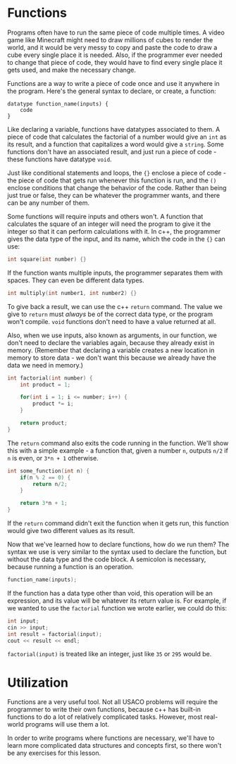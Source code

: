 # Functions

Programs often have to run the same piece of code multiple times. A video game like Minecraft might need to draw millions of
cubes to render the world, and it would be very messy to copy and paste the code to draw a cube every single place it is needed.
Also, if the programmer ever needed to change that piece of code, they would have to find every single place it gets used, and
make the necessary change.

Functions are a way to write a piece of code once and use it anywhere in the program.
Here's the general syntax to declare, or create, a function:

```
datatype function_name(inputs) {
	code
}
```

Like declaring a variable, functions have datatypes associated to them. A piece of code that calculates the factorial of a number
would give an `int` as its result, and a function that capitalizes a word would give a `string`. Some functions don't have an
associated result, and just run a piece of code - these functions have datatype `void`.

Just like conditional statements and loops, the `{}` enclose a piece of code - the piece of code that gets run whenever this
function is run, and the `()` enclose conditions that change the behavior of the code. Rather than being just true or false, they
can be whatever the programmer wants, and there can be any number of them.

Some functions will require inputs and others won't. A function that calculates the square of an integer will need the
program to give it the integer so that it can perform calculations with it. In c++, the programmer gives the data type of
the input, and its name, which the code in the `{}` can use:

```c++
int square(int number) {}
```

If the function wants multiple inputs, the programmer separates them with spaces. They can even be different data types.

```c++
int multiply(int number1, int number2) {}
```

To give back a result, we can use the c++ `return` command. The value we give to `return` must *always* be of the correct
data type, or the program won't compile. `void` functions don't need to have a value returned at all.

Also, when we use inputs, also known as arguments, in our function, we don't need to declare the variables again, because
they already exist in memory. (Remember that declaring a variable creates a new location in memory to store data - we don't
want this because we already have the data we need in memory.)

```c++
int factorial(int number) {
	int product = 1;

	for(int i = 1; i <= number; i++) {
		product *= i;
	}

	return product;
}
```

The `return` command also exits the code running in the function. We'll show this with a simple example - a function that, given
a number `n`, outputs `n/2` if `n` is even, or `3*n + 1` otherwise.

```c++
int some_function(int n) {
	if(n % 2 == 0) {
		return n/2;
	}

	return 3*n + 1;
}
```

If the `return` command didn't exit the function when it gets run, this function would give two different values as its result.

Now that we've learned how to declare functions, how do we run them? The syntax we use is very similar to the syntax used to
declare the function, but without the data type and the code block. A semicolon is necessary, because running a function is an operation.

```c++
function_name(inputs);
```

If the function has a data type other than void, this operation will be an expression, and its value will be whatever its return value is.
For example, if we wanted to use the `factorial` function we wrote earlier, we could do this:

```c++
int input;
cin >> input;
int result = factorial(input);
cout << result << endl;
```

`factorial(input)` is treated like an integer, just like `35` or `295` would be.

# Utilization

Functions are a very useful tool. Not all USACO problems will require the programmer to write their own functions, because c++ has built-in
functions to do a lot of relatively complicated tasks. However, most real-world programs will use them a lot.

In order to write programs where functions are necessary, we'll have to learn more complicated data structures and concepts first, so there
won't be any exercises for this lesson.
